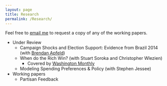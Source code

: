 ```yaml
---
layout: page
title: Research
permalink: /Research/
---
```


Feel free to [email me](mailto:branham@utexas.edu) to request a copy
of any of the working papers.

* Under Review
  + Campaign Shocks and Election Support: Evidence from Brazil 2014
    (with [Brendan Apfeld](http://bapfeld.github.io/))
  + When do the Rich Win? (with Stuart Soroka and Christopher Wlezien)
    + Covered by [Washington Monthly](http://www.washingtonmonthly.com/ten-miles-square/2016/02/to_influence_policy_you_have_t059643.php)
  + Modeling Spending Preferences & Policy (with Stephen Jessee)
* Working papers
  + Partisan Feedback
